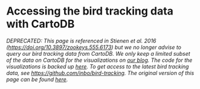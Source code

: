 # Accessing the bird tracking data with CartoDB

_DEPRECATED: This page is referenced in Stienen et al. 2016 (https://doi.org/10.3897/zookeys.555.6173) but we no longer advise to query our bird tracking data from CartoDB. We only keep a limited subset of the data on CartoDB for the visualizations on [our blog](https://oscibio.inbo.be/blog/). The code for the visualizations is backed up [here](maps). To get access to the latest bird tracking data, see https://github.com/inbo/bird-tracking. The original version of this page can be found [here](https://github.com/inbo/bird-tracking/blob/f80497eb105eb02d7238b9ae59f2feabe205b4f5/cartodb/README.md)._
